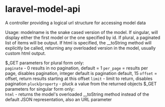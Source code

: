 # laravel-model-api
A controller providing a logical url structure for accessing model data

Usage: modelname is the snake cased version of the model. If singular, will display either the first model or the one specified by id.
If plural, a paginated list of items will be output. 
If html is specified, the __toString method will explicitly be called, returning any overloaded version in the model, usually custom html output.

$_GET parameters for plural form only:  
`paginate` - 0 results in no pagination, default = 1
`per_page` = results per page, disables pagination, integer default is pagination default, 15
`offset` = offset, return results starting at this offset
`limit` - limit to return, disables pagination
`pluck`/`property` - pluck a value from the returned objects
$_GET parameters for singular form only:  
`html` - returns the model's overloaded __toString method instead of the default JSON representation, also an URL parameter
